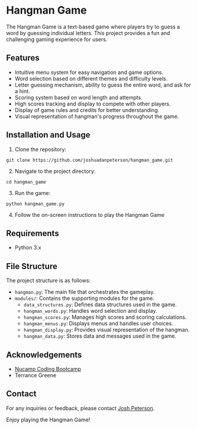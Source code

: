 # Hangman Game

The Hangman Game is a text-based game where players try to guess a word by guessing individual letters. This project provides a fun and challenging gaming experience for users.

## Features

- Intuitive menu system for easy navigation and game options.
- Word selection based on different themes and difficulty levels.
- Letter guessing mechanism, ability to guess the entire word, and ask for a hint.
- Scoring system based on word length and attempts.
- High scores tracking and display to compete with other players.
- Display of game rules and credits for better understanding.
- Visual representation of hangman's progress throughout the game.

## Installation and Usage

1. Clone the repository:
```shell
git clone https://github.com/joshuadanpeterson/hangman_game.git
```
2. Navigate to the project directory:
```shell
cd hangman_game
```
3. Run the game:
```shell
python hangman_game.py
```
4. Follow the on-screen instructions to play the Hangman Game

## Requirements
- Python 3.x
## File Structure
The project structure is as follows:

- `hangman.py`: The main file that orchestrates the gameplay.
- `modules/`: Contains the supporting modules for the game.
  - `data_structures.py`: Defines data structures used in the game.
  - `hangman_words.py`: Handles word selection and display.
  - `hangman_scores.py`: Manages high scores and scoring calculations.
  - `hangman_menus.py`: Displays menus and handles user choices.
  - `hangman_display.py`: Provides visual representation of the hangman.
  - `hangman_data.py`: Stores data and messages used in the game.

## Acknowledgements
- [Nucamp Coding Bootcamp](https://www.nucamp.co/)
- Terrance Greene

## Contact
For any inquiries or feedback, please contact [Josh Peterson](mailto:joshuadanpeterson@gmail.com).

Enjoy playing the Hangman Game!